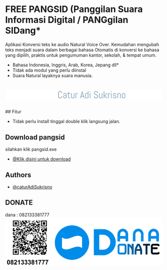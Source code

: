 
# FREE PANGSID (Panggilan Suara Informasi Digital / PANGgilan SIDang*

Aplikasi Konversi teks ke audio Natural Voice Over. Kemudahan mengubah teks menjadi suara dalam berbagai bahasa Otomatis di konversi ke bahasa yang dipilih, praktis untuk pengumuman kantor, sekolah, & tempat umum.
- Bahasa Indonesia, Inggris, Arab, Korea, Jepang dll*
- Tidak ada modul yang perlu diinstal
- Suara Natural layaknya suara manusia.
<h1 align="center">
 <img src="https://raw.githubusercontent.com/catursawahlunto/catursawahlunto/main/my-name.svg"/>
</h1>
## Fitur

 - Tidak perlu install tinggal double klik langsung jalan.

## Download pangsid 
silahkan klik pangsid.exe
- [@Klik disini untuk download ](https://github.com/catursawahlunto/pangsid/releases/download/pangsidv1/pangsid.exe)
  
## Authors
- [@caturAdiSukrisno](https://github.com/catursawahlunto)
 
## DONATE 
dana : 082133381777
![Logo](https://raw.githubusercontent.com/catursawahlunto/catursawahlunto/main/donate-dana.png)

